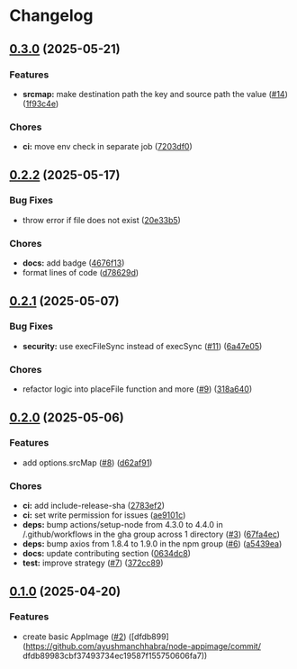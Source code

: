 # Changelog

## [0.3.0](https://github.com/ayushmanchhabra/node-appimage/compare/v0.2.2...v0.3.0) (2025-05-21)


### Features

* **srcmap:** make destination path the key and source path the value ([#14](https://github.com/ayushmanchhabra/node-appimage/issues/14)) ([1f93c4e](https://github.com/ayushmanchhabra/node-appimage/commit/1f93c4e5b46a4743e1531c4662e0e3dc14b8215e))


### Chores

* **ci:** move env check in separate job ([7203df0](https://github.com/ayushmanchhabra/node-appimage/commit/7203df074e1526578f8d0e4f136537e2454ffaa5))

## [0.2.2](https://github.com/ayushmanchhabra/node-appimage/compare/v0.2.1...v0.2.2) (2025-05-17)


### Bug Fixes

* throw error if file does not exist ([20e33b5](https://github.com/ayushmanchhabra/node-appimage/commit/20e33b569c80f0c2925845b0c8c55b97033d10aa))


### Chores

* **docs:** add badge ([4676f13](https://github.com/ayushmanchhabra/node-appimage/commit/4676f13ffeeaef452a2c27e625c246367ae8aff4))
* format lines of code ([d78629d](https://github.com/ayushmanchhabra/node-appimage/commit/d78629dc97016be90516e9da4431388a13da45f2))

## [0.2.1](https://github.com/ayushmanchhabra/node-appimage/compare/v0.2.0...v0.2.1) (2025-05-07)


### Bug Fixes

* **security:** use execFileSync instead of execSync ([#11](https://github.com/ayushmanchhabra/node-appimage/issues/11)) ([6a47e05](https://github.com/ayushmanchhabra/node-appimage/commit/6a47e0532072d5f422c6bc514ed876c530fcaef9))


### Chores

* refactor logic into placeFile function and more ([#9](https://github.com/ayushmanchhabra/node-appimage/issues/9)) ([318a640](https://github.com/ayushmanchhabra/node-appimage/commit/318a640139c808129d105e4c8f0b1c8561f1ee37))

## [0.2.0](https://github.com/ayushmanchhabra/node-appimage/compare/v0.1.0...v0.2.0) (2025-05-06)


### Features

* add options.srcMap ([#8](https://github.com/ayushmanchhabra/node-appimage/issues/8)) ([d62af91](https://github.com/ayushmanchhabra/node-appimage/commit/d62af915b4e73a549d782b872c2073661a20f0aa))


### Chores

* **ci:** add include-release-sha ([2783ef2](https://github.com/ayushmanchhabra/node-appimage/commit/2783ef28989fb797d10419265f73bb1a7fafa47d))
* **ci:** set write permission for issues ([ae9101c](https://github.com/ayushmanchhabra/node-appimage/commit/ae9101c28b171a9f85e41ae187a0e918b16a68d7))
* **deps:** bump actions/setup-node from 4.3.0 to 4.4.0 in /.github/workflows in the gha group across 1 directory ([#3](https://github.com/ayushmanchhabra/node-appimage/issues/3)) ([67fa4ec](https://github.com/ayushmanchhabra/node-appimage/commit/67fa4ec006aa13d765383345f5972e6992be22fc))
* **deps:** bump axios from 1.8.4 to 1.9.0 in the npm group ([#6](https://github.com/ayushmanchhabra/node-appimage/issues/6)) ([a5439ea](https://github.com/ayushmanchhabra/node-appimage/commit/a5439eac5741e260636e3dfcb1eb165e7302df00))
* **docs:** update contributing section ([0634dc8](https://github.com/ayushmanchhabra/node-appimage/commit/0634dc869a9b3afe561ec5608a6541e2083f3609))
* **test:** improve strategy ([#7](https://github.com/ayushmanchhabra/node-appimage/issues/7)) ([372cc89](https://github.com/ayushmanchhabra/node-appimage/commit/372cc89a87631fe5a499ac09f8aa2318e59bc10b))

## [0.1.0](https://github.com/ayushmanchhabra/node-appimage/compare/v0.0.1...v0.1.0) (2025-04-20)

### Features

* create basic AppImage ([#2](https://github.com/ayushmanchhabra/node-appimage/issues/2)) ([dfdb899](https://github.com/ayushmanchhabra/node-appimage/commit/ dfdb89983cbf37493734ec19587f155750606fa7))
